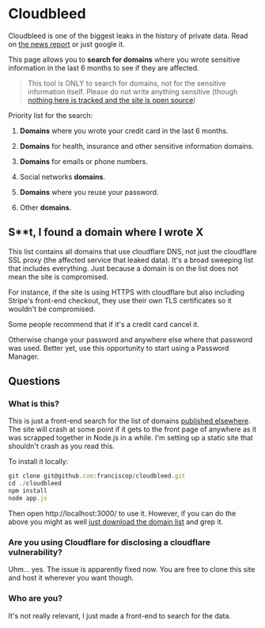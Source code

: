 # Cloudbleed

Cloudbleed is one of the biggest leaks in the history of private data. Read on [the news report](https://www.cyberscoop.com/cloudflare-has-been-leaking-massive-data-for-months/) or just google it.

This page allows you to **search for domains** where you wrote sensitive information in the last 6 months to see if they are affected.

> This tool is ONLY to search for domains, not for the sensitive information itself. Please do not write anything sensitive (though [nothing here is tracked and the site is open source](https://github.com/franciscop/cloudbleed))

Priority list for the search:

1. **Domains** where you wrote your credit card in the last 6 months.

2. **Domains** for health, insurance and other sensitive information domains.

3. **Domains** for emails or phone numbers.

4. Social networks **domains**.

5. **Domains** where you reuse your password.

6. Other **domains**.



## S**t, I found a domain where I wrote X

This list contains all domains that use cloudflare DNS, not just the cloudflare SSL proxy (the affected service that leaked data). It's a broad sweeping list that includes everything. Just because a domain is on the list does not mean the site is compromised.

For instance, if the site is using HTTPS with cloudflare but also including Stripe's front-end checkout, they use their own TLS certificates so it wouldn't be compromised.

Some people recommend that if it's a credit card cancel it.

Otherwise change your password and anywhere else where that password was used. Better yet, use this opportunity to start using a Password Manager.



## Questions

### What is this?

This is just a front-end search for the list of domains [published elsewhere](https://github.com/pirate/sites-using-cloudflare/). The site will crash at some point if it gets to the front page of anywhere as it was scrapped together in Node.js in a while. I'm setting up a static site that shouldn't crash as you read this.

To install it locally:

```js
git clone git@github.com:franciscop/cloudbleed.git
cd ./cloudbleed
npm install
node app.js
```

Then open http://localhost:3000/ to use it. However, if you can do the above you might as well [just download the domain list](https://github.com/pirate/sites-using-cloudflare/) and grep it.



### Are you using Cloudflare for disclosing a cloudflare vulnerability?

Uhm... yes. The issue is apparently fixed now. You are free to clone this site and host it wherever you want though.



### Who are you?

It's not really relevant, I just made a front-end to search for the data.
